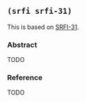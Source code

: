 
## `(srfi srfi-31)`

This is based on [SRFI-31](https://srfi.schemers.org/srfi-31/).

### Abstract

TODO

### Reference

TODO
